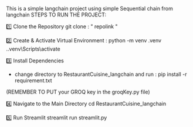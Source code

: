 This is a simple langchain project using simple Sequential chain from langchain
STEPS TO RUN THE PROJECT: 

1️⃣ Clone the Repository
git clone : " repolink " 


2️⃣ Create & Activate Virtual Environment : 
    python -m venv .venv
    .\.venv\Scripts\activate

3️⃣ Install Dependencies
* change directory to RestaurantCuisine_langchain and run : 
                    pip install -r requirement.txt


(REMEMBER TO PUT your GROQ key in the groqKey.py file)

4️⃣ Navigate to the Main Directory
cd RestaurantCuisine_langchain

5️⃣ Run Streamlit
streamlit run streamlit.py
